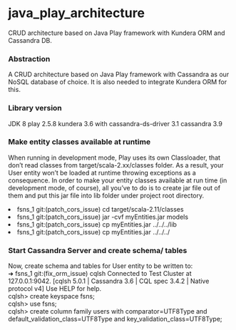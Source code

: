 # java_play_architecture
CRUD architecture based on Java Play framework with Kundera ORM and 
Cassandra DB.

### Abstraction
A CRUD architecture based on Java Play framework with Cassandra as our 
NoSQL database of choice. It is also needed to integrate Kundera ORM for 
this.

### Library version
JDK 8
play 2.5.8
kundera 3.6 with cassandra-ds-driver 3.1
cassandra 3.9

### Make entity classes available at runtime
When running in development mode, Play uses its own Classloader, that 
don’t read classes from target/scala-2.xx/classes folder. As a result, 
your User entity won’t be loaded at runtime throwing exceptions as a 
consequence. In order to make your entity classes available at run time 
(in development mode, of course), all you’ve to do is to create jar file 
out of them and put this jar file into lib folder under project root 
directory.

<li>fsns_1 git:(patch_cors_issue) cd target/scala-2.11/classes</li>

<li>fsns_1 git:(patch_cors_issue) jar -cvf myEntities.jar models</li>

<li>fsns_1 git:(patch_cors_issue) cp myEntities.jar ../../../lib</li>

<li>fsns_1 git:(patch_cors_issue) cp myEntities.jar ../../../</li>

### Start Cassandra Server and create schema/ tables
Now, create schema and tables for User entity to be written to: <br>
➜ fsns_1 git:(fix_orm_issue) cqlsh Connected to Test Cluster at 
127.0.0.1:9042. [cqlsh 5.0.1 | Cassandra 3.6 | CQL spec 3.4.2 | 
Native protocol v4] Use HELP for help. <br>
cqlsh> create keyspace fsns;<br>
cqlsh> use fsns;<br>
cqlsh> create column family users with comparator=UTF8Type and 
default_validation_class=UTF8Type and key_validation_class=UTF8Type;

    

